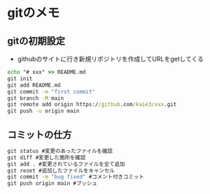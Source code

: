 # gitのメモ

## gitの初期設定

- githubのサイトに行き新規リポジトリを作成してURLをgetしてくる

```cmd
echo "# xxx" >> README.md
git init
git add README.md
git commit -m "first commit"
git branch -M main
git remote add origin https://github.com/kaie3/xxx.git
git push -u origin main
```

## コミットの仕方

```cmd
git status #変更のあったファイルを確認
git diff #変更した箇所を確認
git add . #変更されているファイルを全て追加
git reset #追加したファイルをキャンセル
git commit -m "bug fixed" #コメント付きコミット
git push origin main #プッシュ
```
